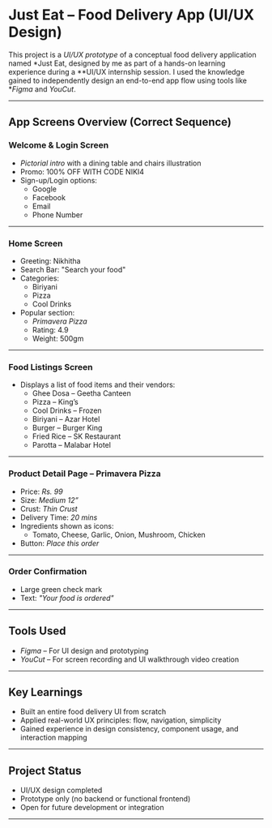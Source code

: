 #  Just Eat – Food Delivery App (UI/UX Design)

This project is a *UI/UX prototype* of a conceptual food delivery application named *Just Eat, designed by me as part of a hands-on learning experience during a **UI/UX internship session. I used the knowledge gained to independently design an end-to-end app flow using tools like **Figma* and *YouCut*.

---

##  App Screens Overview (Correct Sequence)

###  Welcome & Login Screen
- *Pictorial intro* with a dining table and chairs illustration
- Promo: 100% OFF WITH CODE NIKI4
- Sign-up/Login options:
  - Google
  - Facebook
  - Email
  - Phone Number

---

###  Home Screen
- Greeting: Nikhitha
- Search Bar: "Search your food"
- Categories:
  - Biriyani 
  - Pizza 
  - Cool Drinks 
- Popular section:
  - *Primavera Pizza*
  - Rating:  4.9
  - Weight: 500gm

---

###  Food Listings Screen
- Displays a list of food items and their vendors:
  - Ghee Dosa – Geetha Canteen
  - Pizza – King’s
  - Cool Drinks – Frozen
  - Biriyani – Azar Hotel
  - Burger – Burger King
  - Fried Rice – SK Restaurant
  - Parotta – Malabar Hotel

---

###  Product Detail Page – Primavera Pizza
- Price: *Rs. 99*
- Size: *Medium 12”*
- Crust: *Thin Crust*
- Delivery Time: *20 mins*
- Ingredients shown as icons:
  - Tomato, Cheese, Garlic, Onion, Mushroom, Chicken
- Button: *Place this order*

---

###  Order Confirmation
- Large green check mark 
- Text: *"Your food is ordered"*

---

##  Tools Used
- *Figma* – For UI design and prototyping  
- *YouCut* – For screen recording and UI walkthrough video creation  

---

##  Key Learnings
- Built an entire food delivery UI from scratch
- Applied real-world UX principles: flow, navigation, simplicity
- Gained experience in design consistency, component usage, and interaction mapping

---

##  Project Status
- UI/UX design completed  
- Prototype only (no backend or functional frontend)  
- Open for future development or integration

---
